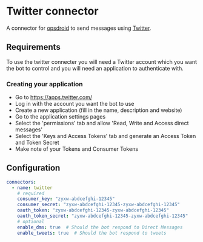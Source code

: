 # Twitter connector

A connector for [opsdroid](https://github.com/opsdroid/opsdroid) to send messages using [Twitter](https://twitter.com/).

## Requirements

To use the twitter connecter you will need a Twitter account which you want the bot to control and you will need an application to authenticate with.

### Creating your application

* Go to https://apps.twitter.com/
* Log in with the account you want the bot to use
* Create a new application (fill in the name, description and website)
* Go to the application settings pages
* Select the 'permissions' tab and allow 'Read, Write and Access direct messages'
* Select the 'Keys and Access Tokens' tab and generate an Access Token and Token Secret
* Make note of your Tokens and Consumer Tokens

## Configuration

```yaml
connectors:
  - name: twitter
    # required
    consumer_key: "zyxw-abdcefghi-12345"
    consumer_secret: "zyxw-abdcefghi-12345-zyxw-abdcefghi-12345"
    oauth_token: "zyxw-abdcefghi-12345-zyxw-abdcefghi-12345"
    oauth_token_secret: "zyxw-abdcefghi-12345-zyxw-abdcefghi-12345"
    # optional
    enable_dms: true  # Should the bot respond to Direct Messages
    enable_tweets: true  # Should the bot respond to tweets
```

